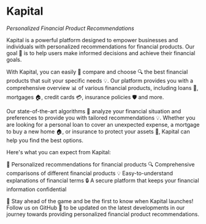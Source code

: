 # Kapital
*Personalized Financial Product Recommendations*

Kapital is a powerful platform designed to empower businesses and individuals with personalized recommendations for financial products. Our goal 🎯 is to help users make informed decisions and achieve their financial goals.

With Kapital, you can easily 🔄 compare and choose 🔍 the best financial products that suit your specific needs 💡. Our platform provides you with a comprehensive overview 📊 of various financial products, including loans 💸, mortgages 🏠, credit cards 💳, insurance policies 🛡️ and more.

Our state-of-the-art algorithms 🧠 analyze your financial situation and preferences to provide you with tailored recommendations 💡. Whether you are looking for a personal loan to cover an unexpected expense, a mortgage to buy a new home 🏠, or insurance to protect your assets 💼, Kapital can help you find the best options.

Here's what you can expect from Kapital:

🔎 Personalized recommendations for financial products
🔍 Comprehensive comparisons of different financial products
💡 Easy-to-understand explanations of financial terms
🔒 A secure platform that keeps your financial information confidential

🚀 Stay ahead of the game and be the first to know when Kapital launches! Follow us on GitHub 🤝 to be updated on the latest developments in our journey towards providing personalized financial product recommendations.
